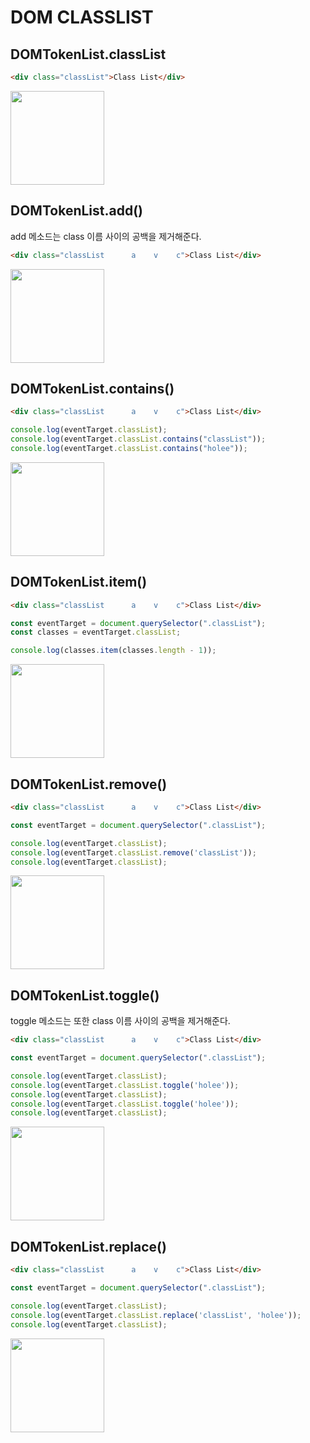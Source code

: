 # DOM CLASSLIST

## DOMTokenList.classList

```html
<div class="classList">Class List</div>
```

<img src="https://user-images.githubusercontent.com/22424891/127731956-87f85cb7-4ccf-454d-b3c5-521480bc7cac.png" height="150px" />

## DOMTokenList.add()

add 메소드는 class 이름 사이의 공백을 제거해준다.

```html
<div class="classList      a    v    c">Class List</div>
```

<img src="https://user-images.githubusercontent.com/22424891/127731990-1aeb6d03-d5da-4e38-9d31-3e29dbdd288e.png" height="150px" />

## DOMTokenList.contains()

```html
<div class="classList      a    v    c">Class List</div>
```

```js
console.log(eventTarget.classList);
console.log(eventTarget.classList.contains("classList"));
console.log(eventTarget.classList.contains("holee"));
```

<img src="https://user-images.githubusercontent.com/22424891/127732079-65b7a5dd-bef3-4ff3-aaac-6104e2535d54.png" height="150px" />

## DOMTokenList.item()

```html
<div class="classList      a    v    c">Class List</div>
```

```js
const eventTarget = document.querySelector(".classList");
const classes = eventTarget.classList;

console.log(classes.item(classes.length - 1));
```

<img src="https://user-images.githubusercontent.com/22424891/127732249-0a61da17-3085-4641-a60d-2e30ffc47ddb.png" height="150px" />

## DOMTokenList.remove()

```html
<div class="classList      a    v    c">Class List</div>
```

```js
const eventTarget = document.querySelector(".classList");

console.log(eventTarget.classList);
console.log(eventTarget.classList.remove('classList'));
console.log(eventTarget.classList);
```

<img src="https://user-images.githubusercontent.com/22424891/127732341-2a48a7af-ef45-49d6-90f4-d46f480d276d.png" height="150px" />

## DOMTokenList.toggle()

toggle 메소드는 또한 class 이름 사이의 공백을 제거해준다.

```html
<div class="classList      a    v    c">Class List</div>
```

```js
const eventTarget = document.querySelector(".classList");

console.log(eventTarget.classList);
console.log(eventTarget.classList.toggle('holee'));
console.log(eventTarget.classList);
console.log(eventTarget.classList.toggle('holee'));
console.log(eventTarget.classList);
```

<img src="https://user-images.githubusercontent.com/22424891/127732421-bc1882ca-b65c-43ef-a6c9-6242745d5a5a.png" height="150px" />

## DOMTokenList.replace()

```html
<div class="classList      a    v    c">Class List</div>
```

```js
const eventTarget = document.querySelector(".classList");

console.log(eventTarget.classList);
console.log(eventTarget.classList.replace('classList', 'holee'));
console.log(eventTarget.classList);
```

<img src="https://user-images.githubusercontent.com/22424891/127732471-8f8cf3f7-a071-4120-9ddd-9f02338592d6.png" height="150px" />